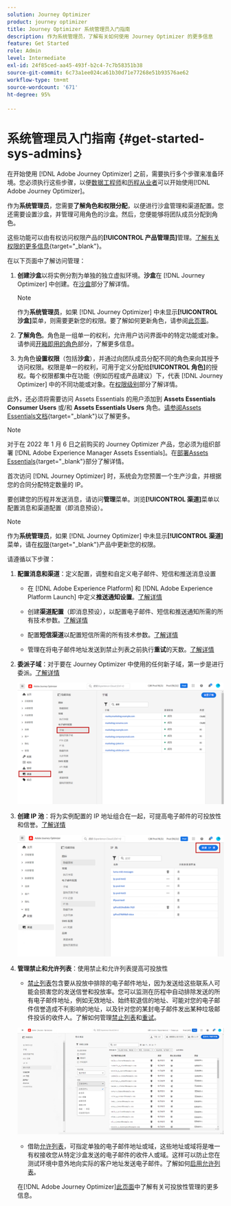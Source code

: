 ```yaml
---
solution: Journey Optimizer
product: journey optimizer
title: Journey Optimizer 系统管理员入门指南
description: 作为系统管理员，了解有关如何使用 Journey Optimizer 的更多信息
feature: Get Started
role: Admin
level: Intermediate
exl-id: 24f85ced-aa45-493f-b2c4-7c7b58351b38
source-git-commit: 6c73a1ee024ca61b30d71e77268e51b93576ae62
workflow-type: tm+mt
source-wordcount: '671'
ht-degree: 95%

---
```


# 系统管理员入门指南 {#get-started-sys-admins}

在开始使用 [!DNL Adobe Journey Optimizer] 之前，需要执行多个步骤来准备环境。您必须执行这些步骤，以便[数据工程师](data-engineer.md)和[历程从业者](marketer.md)可以开始使用[!DNL Adobe Journey Optimizer]。

作为&#x200B;**系统管理员**，您需要&#x200B;**了解角色和权限分配**，以便进行沙盒管理和渠道配置。您还需要设置沙盒，并管理可用角色的沙盒。然后，您便能够将团队成员分配到角色。

这些功能可以由有权访问权限产品的&#x200B;**[!UICONTROL 产品管理员]**&#x200B;管理。[了解有关权限的更多信息](../../administration/permissions.md){target="_blank"}。

在以下页面中了解访问管理：

1. **创建沙盒**&#x200B;以将实例分割为单独的独立虚拟环境。**沙盒**&#x200B;在 [!DNL Journey Optimizer] 中创建。在[沙盒](../../administration/sandboxes.md)部分了解详情。

   >[!NOTE]
   >作为&#x200B;**系统管理员**，如果 [!DNL Journey Optimizer] 中未显示&#x200B;**[!UICONTROL 沙盒]**&#x200B;菜单，则需要更新您的权限。要了解如何更新角色，请参阅[此页面](../../administration/permissions.md#edit-product-profile)。

1. **了解角色**。角色是一组单一的权利，允许用户访问界面中的特定功能或对象。请参阅[开箱即用的角色](../../administration/ootb-product-profiles.md)部分，了解更多信息。

1. 为角色&#x200B;**设置权限**（包括&#x200B;**沙盒**），并通过向团队成员分配不同的角色来向其授予访问权限。权限是单一的权利，可用于定义分配给&#x200B;**[!UICONTROL 角色]**&#x200B;的授权。每个权限都集中在功能（例如历程或产品建议）下，代表 [!DNL Journey Optimizer] 中的不同功能或对象。在[权限级别](../../administration/high-low-permissions.md)部分了解详情。

此外，还必须将需要访问 Assets Essentials 的用户添加到 **Assets Essentials Consumer Users** 或/和 **Assets Essentials Users** 角色。[请参阅Assets Essentials文档](https://experienceleague.adobe.com/docs/experience-manager-assets-essentials/help/deploy-administer.html?lang=zh-Hans){target="_blank"}以了解更多。

>[!NOTE]
>对于在 2022 年 1 月 6 日之前购买的 Journey Optimizer 产品，您必须为组织部署 [!DNL Adobe Experience Manager Assets Essentials]。在[部署Assets Essentials](https://experienceleague.adobe.com/docs/experience-manager-assets-essentials/help/deploy-administer.html?lang=zh-Hans){target="_blank"}部分了解详情。

首次访问 [!DNL Journey Optimizer] 时，系统会为您预置一个生产沙盒，并根据您的合同分配特定数量的 IP。

要创建您的历程并发送消息，请访问&#x200B;**管理**&#x200B;菜单。浏览&#x200B;**[!UICONTROL 渠道]**&#x200B;菜单以配置消息和渠道配置（即消息预设）。

>[!NOTE]
>作为&#x200B;**系统管理员**，如果 [!DNL Journey Optimizer] 中未显示&#x200B;**[!UICONTROL 渠道]**&#x200B;菜单，请在[权限](../../administration/permissions.md){target="_blank"}产品中更新您的权限。
>

请遵循以下步骤：

1. **配置消息和渠道**：定义配置，调整和自定义电子邮件、短信和推送消息设置

   * 在 [!DNL Adobe Experience Platform] 和 [!DNL Adobe Experience Platform Launch] 中定义&#x200B;**推送通知设置**。[了解详情](../../push/push-gs.md)

   * 创建&#x200B;**渠道配置**（即消息预设），以配置电子邮件、短信和推送通知所需的所有技术参数。[了解详情](../../configuration/channel-surfaces.md)

   * 配置&#x200B;**短信渠道**&#x200B;以配置短信所需的所有技术参数。[了解详情](../../sms/sms-configuration.md)

   * 管理在将电子邮件地址发送到禁止列表之前执行&#x200B;**重试**&#x200B;的天数。[了解详情](../../configuration/manage-suppression-list.md)

1. **委派子域**：对于要在 Journey Optimizer 中使用的任何新子域，第一步是进行委派。[了解详情](../../configuration/about-subdomain-delegation.md)

   ![](../assets/subdomain.png)

1. **创建 IP 池**：将为实例配置的 IP 地址组合在一起，可提高电子邮件的可投放性和信誉。[了解详情](../../configuration/ip-pools.md)

   ![](../assets/ip-pool.png)

1. **管理禁止和允许列表**：使用禁止和允许列表提高可投放性

   * [禁止列表](../../reports/suppression-list.md)包含要从投放中排除的电子邮件地址，因为发送给这些联系人可能会损害您的发送信誉和投放率。您可以监测在历程中自动排除发送的所有电子邮件地址，例如无效地址、始终软退信的地址、可能对您的电子邮件信誉造成不利影响的地址，以及针对您的某封电子邮件发出某种垃圾邮件投诉的收件人。了解如何管理[禁止列表](../../configuration/manage-suppression-list.md)和[重试](../../configuration/retries.md)。

   ![](../assets/suppression-list-filtering-example.png)

   * 借助[允许列表](../../configuration/allow-list.md)，可指定单独的电子邮件地址或域，这些地址或域将是唯一有权接收您从特定沙盒发送的电子邮件的收件人或域。这样可以防止您在测试环境中意外地向实际的客户地址发送电子邮件。了解如何[启用允许列表](../../configuration/allow-list.md)。

   在[!DNL Adobe Journey Optimizer][此页面](../../reports/deliverability.md)中了解有关可投放性管理的更多信息。
